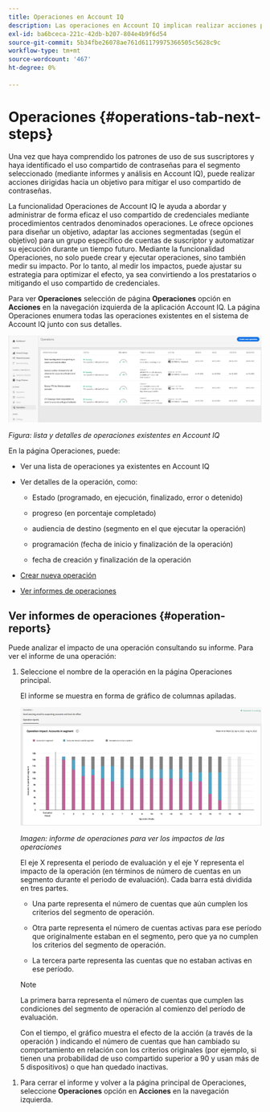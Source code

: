```yaml
---
title: Operaciones en Account IQ
description: Las operaciones en Account IQ implican realizar acciones para realizar automatizaciones y operaciones masivas en las cuentas de los suscriptores y rastrear sus efectos.
exl-id: ba6bceca-221c-42db-b207-804e4b9f6d54
source-git-commit: 5b34fbe26078ae761d61179975366505c5628c9c
workflow-type: tm+mt
source-wordcount: '467'
ht-degree: 0%

---
```


# Operaciones {#operations-tab-next-steps}

Una vez que haya comprendido los patrones de uso de sus suscriptores y haya identificado el uso compartido de contraseñas para el segmento seleccionado (mediante informes y análisis en Account IQ), puede realizar acciones dirigidas hacia un objetivo para mitigar el uso compartido de contraseñas.

La funcionalidad Operaciones de Account IQ le ayuda a abordar y administrar de forma eficaz el uso compartido de credenciales mediante procedimientos centrados denominados operaciones. Le ofrece opciones para diseñar un objetivo, adaptar las acciones segmentadas (según el objetivo) para un grupo específico de cuentas de suscriptor y automatizar su ejecución durante un tiempo futuro. Mediante la funcionalidad Operaciones, no solo puede crear y ejecutar operaciones, sino también medir su impacto. Por lo tanto, al medir los impactos, puede ajustar su estrategia para optimizar el efecto, ya sea convirtiendo a los prestatarios o mitigando el uso compartido de credenciales.

Para ver **Operaciones** selección de página **Operaciones** opción en **Acciones** en la navegación izquierda de la aplicación Account IQ. La página Operaciones enumera todas las operaciones existentes en el sistema de Account IQ junto con sus detalles.

![](assets/operations-page.png)

*Figura: lista y detalles de operaciones existentes en Account IQ*

En la página Operaciones, puede:

* Ver una lista de operaciones ya existentes en Account IQ

* Ver detalles de la operación, como:

   * Estado (programado, en ejecución, finalizado, error o detenido)

   * progreso (en porcentaje completado)

   * audiencia de destino (segmento en el que ejecutar la operación)

   * programación (fecha de inicio y finalización de la operación)

   * fecha de creación y finalización de la operación

* [Crear nueva operación](/help/AccountIQ/operation-affecting-user-segment.md)

* [Ver informes de operaciones](#operation-reports)

<!--* Search from the list of operations using Search field

* Stop an operation.

* Create a duplicate operation.

* [Configure columns of Operations details page](#configure-columns)-->

## Ver informes de operaciones {#operation-reports}

Puede analizar el impacto de una operación consultando su informe. Para ver el informe de una operación:

1. Seleccione el nombre de la operación en la página Operaciones principal.

   El informe se muestra en forma de gráfico de columnas apiladas.

   ![](assets/operation-impact-report.png)

   *Imagen: informe de operaciones para ver los impactos de las operaciones*

   El eje X representa el periodo de evaluación y el eje Y representa el impacto de la operación (en términos de número de cuentas en un segmento durante el periodo de evaluación). Cada barra está dividida en tres partes.

   * Una parte representa el número de cuentas que aún cumplen los criterios del segmento de operación.

   * Otra parte representa el número de cuentas activas para ese período que originalmente estaban en el segmento, pero que ya no cumplen los criterios del segmento de operación.

   * La tercera parte representa las cuentas que no estaban activas en ese período.
   >[!NOTE]
   >
   >La primera barra representa el número de cuentas que cumplen las condiciones del segmento de operación al comienzo del período de evaluación.

   Con el tiempo, el gráfico muestra el efecto de la acción (a través de la operación ) indicando el número de cuentas que han cambiado su comportamiento en relación con los criterios originales (por ejemplo, si tienen una probabilidad de uso compartido superior a 90 y usan más de 5 dispositivos) o que han quedado inactivas.

<!--For example, in the above image the variable on the y-axis is number of accounts. Looking at the graph you can compare the number of accounts that are in the operations' segment versus the number of accounts that are outside the operations segment at a particular time (such as week 2nd of the operations evaluation period). Therefore, you can analyze how over the evaluation period do number of accounts vary within the operation segment and outside the segment.

So, if your operation was to send out warning emails to suspecting accounts, and accounts in operations segment were those with sharing probability more than 90 and using more than 5 devices to stream content, then in the beginning of the evaluation period accounts in segment are more than 17 thousand. This number changes over the evaluation period as shown in the graph, thereby indicating the impact of operation. Based on the evaluation, you can take remedial measures on suspecting accounts, or continue with the operation, or adjust your strategy for better outcomes to curb credential sharing.-->

1. Para cerrar el informe y volver a la página principal de Operaciones, seleccione **Operaciones** opción en **Acciones** en la navegación izquierda.

<!--

![](assets/operations-details.png)

*Figure: Operation details*
## Configure columns {#configure-columns}

You can select the icon to **Configure columns** on the top of the operations table.

![](assets/config-columns.png)

*Figure: Configure columns of Operations details page*-->